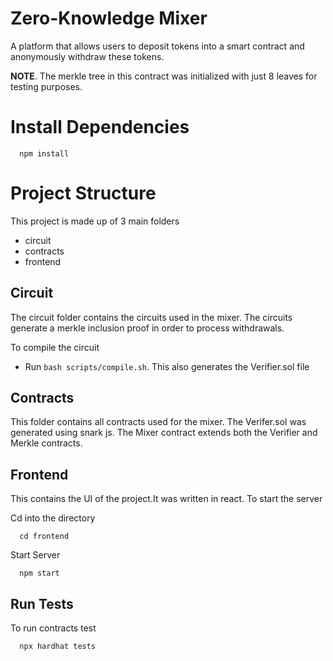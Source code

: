 # Zero-Knowledge Mixer

A platform that allows users to deposit tokens into a smart contract and anonymously withdraw these tokens.

**NOTE**. The merkle tree in this contract was initialized with just 8 leaves for testing purposes.

# Install Dependencies

```http
  npm install
```

# Project Structure

This project is made up of 3 main folders

- circuit
- contracts
- frontend

## Circuit

The circuit folder contains the circuits used in the mixer. The circuits generate a merkle inclusion proof in order to process withdrawals.

To compile the circuit

- Run `bash scripts/compile.sh`. This also generates the Verifier.sol file

## Contracts

This folder contains all contracts used for the mixer. The Verifer.sol was generated using snark js. The Mixer contract extends both the Verifier and Merkle contracts.

## Frontend

This contains the UI of the project.It was written in react. To start the server

Cd into the directory

```http
  cd frontend
```

Start Server

```http
  npm start
```

## Run Tests

To run contracts test

```http
  npx hardhat tests
```
